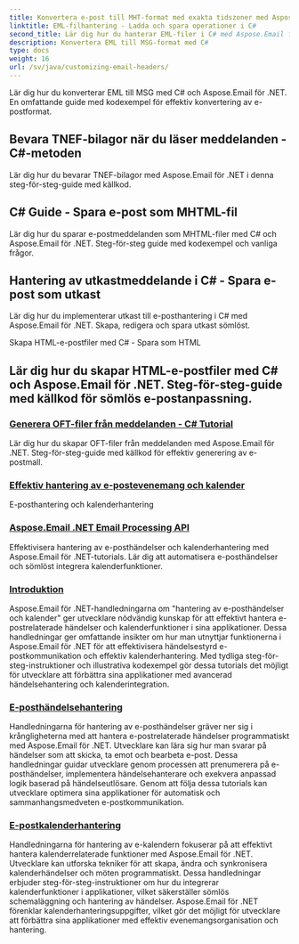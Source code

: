 ```yaml
---
title: Konvertera e-post till MHT-format med exakta tidszoner med Aspose.Email för .NET. Steg-för-steg-guide och kodexempel tillhandahålls.
linktitle: EML-filhantering - Ladda och spara operationer i C#
second_title: Lär dig hur du hanterar EML-filer i C# med Aspose.Email för .NET. Steg-för-steg-guide med kodexempel för att ladda, ändra och spara e-postmeddelanden.
description: Konvertera EML till MSG-format med C#
type: docs
weight: 16
url: /sv/java/customizing-email-headers/
---
```


Lär dig hur du konverterar EML till MSG med C# och Aspose.Email för .NET. En omfattande guide med kodexempel för effektiv konvertering av e-postformat.

## Bevara TNEF-bilagor när du läser meddelanden - C#-metoden

Lär dig hur du bevarar TNEF-bilagor med Aspose.Email för .NET i denna steg-för-steg-guide med källkod.

## C# Guide - Spara e-post som MHTML-fil

Lär dig hur du sparar e-postmeddelanden som MHTML-filer med C# och Aspose.Email för .NET. Steg-för-steg guide med kodexempel och vanliga frågor.

## Hantering av utkastmeddelande i C# - Spara e-post som utkast

Lär dig hur du implementerar utkast till e-posthantering i C# med Aspose.Email för .NET. Skapa, redigera och spara utkast sömlöst.

Skapa HTML-e-postfiler med C# - Spara som HTML

## Lär dig hur du skapar HTML-e-postfiler med C# och Aspose.Email för .NET. Steg-för-steg-guide med källkod för sömlös e-postanpassning.
### [Generera OFT-filer från meddelanden - C# Tutorial](./email-headers/)
Lär dig hur du skapar OFT-filer från meddelanden med Aspose.Email för .NET. Steg-för-steg-guide med källkod för effektiv generering av e-postmall.
### [ Effektiv hantering av e-postevenemang och kalender](./extracting-and-analyzing-email-headers/)
 E-posthantering och kalenderhantering
### [ Aspose.Email .NET Email Processing API](./setting-priority-and-importance-headers/)
Effektivisera hantering av e-posthändelser och kalenderhantering med Aspose.Email för .NET-tutorials. Lär dig att automatisera e-posthändelser och sömlöst integrera kalenderfunktioner.
### [Introduktion](./dkim-signatures-implementation/)
Aspose.Email för .NET-handledningarna om "hantering av e-posthändelser och kalender" ger utvecklare nödvändig kunskap för att effektivt hantera e-postrelaterade händelser och kalenderfunktioner i sina applikationer. Dessa handledningar ger omfattande insikter om hur man utnyttjar funktionerna i Aspose.Email för .NET för att effektivisera händelsestyrd e-postkommunikation och effektiv kalenderhantering. Med tydliga steg-för-steg-instruktioner och illustrativa kodexempel gör dessa tutorials det möjligt för utvecklare att förbättra sina applikationer med avancerad händelsehantering och kalenderintegration.
### [E-posthändelsehantering](./managing-x-headers-in-email-messages/)
Handledningarna för hantering av e-posthändelser gräver ner sig i krångligheterna med att hantera e-postrelaterade händelser programmatiskt med Aspose.Email för .NET. Utvecklare kan lära sig hur man svarar på händelser som att skicka, ta emot och bearbeta e-post. Dessa handledningar guidar utvecklare genom processen att prenumerera på e-posthändelser, implementera händelsehanterare och exekvera anpassad logik baserad på händelseutlösare. Genom att följa dessa tutorials kan utvecklare optimera sina applikationer för automatisk och sammanhangsmedveten e-postkommunikation.
### [E-postkalenderhantering](./enriching-email-metadata-through-headers/)
Handledningarna för hantering av e-kalendern fokuserar på att effektivt hantera kalenderrelaterade funktioner med Aspose.Email för .NET. Utvecklare kan utforska tekniker för att skapa, ändra och synkronisera kalenderhändelser och möten programmatiskt. Dessa handledningar erbjuder steg-för-steg-instruktioner om hur du integrerar kalenderfunktioner i applikationer, vilket säkerställer sömlös schemaläggning och hantering av händelser. Aspose.Email för .NET förenklar kalenderhanteringsuppgifter, vilket gör det möjligt för utvecklare att förbättra sina applikationer med effektiv evenemangsorganisation och hantering.